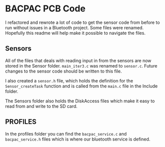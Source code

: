 # BACPAC PCB Code

I refactored and rewrote a lot of code to get the sensor code from before to run without issues in a Bluetooth project. Some files were renamed. Hopefully this readme will help make it possible to navigate the files.

## Sensors

All of the files that deals with reading input in from the sensors are now stored in the Sensor folder. `main_iter3.c` was renamed to `sensor.c`. Future changes to the sensor code should be written to this file.

I also created a `sensor.h` file, which holds the definition for the `Sensor_createTask` function and is called from the `main.c` file in the Include folder.

The Sensors folder also holds the DiskAccess files which make it easy to read from and write to the SD card.

## PROFILES

In the profiles folder you can find the `bacpac_service.c` and `bacpac_service.h` files which is where our bluetooth service is defined.
